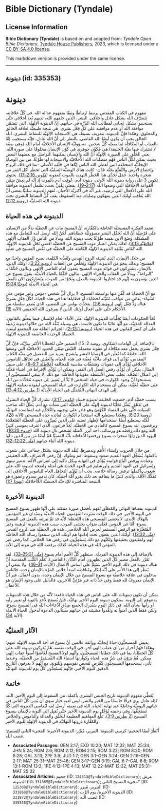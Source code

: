 # Bible Dictionary (Tyndale)

## License Information

**Bible Dictionary (Tyndale)** is based on and adapted from: _Tyndale Open Bible Dictionary_, [Tyndale House Publishers](https://tyndaleopenresources.com/), 2023, which is licensed under a [CC BY-SA 4.0 license](https://creativecommons.org/licenses/by-sa/4.0/legalcode.en).

This markdown version is provided under the same license.



--------------------------------

## دينونة (id: 335353)

دينونة
======

مفهوم في الكتاب المقدس يرتبط ارتباطًا وثيقًا بمفهوم عدالة الله. في كُلِّ علاقاته، يَتَصَرَّف الله بشكل عادل وأخلاقي. البشر، الذين خلقهم الله، لديهم بُعد أخلاقي حتَّى يستجيبوا بشكل إيجابي لمطالب الله البارَّة في حياتهم. إنَّ الدينونة الإلهيَّة، التي تتضمَّن موافقة الله أو عدم موافقته على كُلِّ فِعْل بشري، هي نتيجة طبيعيَّة لعلاقة الخالق والمخلوق. وهكذا فإنَّ الدينونة، بتعريف بسيط، هي الاستجابة الإلهيَّة للنشاط البشري. الله الخالق يجب أن يكون أيضًا الله القاضي. بالنظر إلى أنَّ الله عادل، فإنَّه يستجيب إمَّا بالعقاب أو المكافأة لما يفعله كُلُّ شخص. مسؤوليَّة الإنسان الأخلاقيَّة أمام الله (وهي صِفَة لا تشترك فيها بقيَّة الخليقة) هي مُكَوِّن جوهري في كَوْن الإنسان مخلوقًا على صورة الله. يعني الخَلْق على الصورة الإلهيَّة أنَّ الله والإنسان يمكنهما التواصل مع بعضهما البعض بحيث يمكن لكُلِّ الناس فَهْم متطلبات الله الأخلاقيَّة والاستجابة لها طَوْعًا. من بين الوصايا الإيجابيَّة المختلفة التي أعطى الله الناس إيَّاها في خَلْقِهِ الأصلي \-بما في ذلك الزواج وإخضاع الأرض والتَّمَتُّع بجَنَّة عَدْن\- كانت هناك الوصيَّة السلبيَّة التي تَحظُر أكل الثمر من شجرة واحدة. حَمَلَ تَحَدِّي هذا الحَظْر التهديد بالموت كعقوبة ([تكوين 2:16–17](https://ref.ly/Gen2:16-Gen2:17)). يحتوي [تكوين 3](https://ref.ly/Gen3:1-Gen3:24) على رواية دينونة الله الأولى، دينونة آدم. عُوقِب آدم بالموت إذ إنَّه لم يَعِشْ ضِمْن القواعد الأخلاقيَّة التي وضعها الله ([3:17–19](https://ref.ly/Gen3:17-Gen3:19)). بمعنًى تِقْنِيٍّ بحت، تشمل الدينونة موافقة الله على الأفعال التي تُرضِيه، غير أنَّه في أكثريَّة الأحيان، تُفهَم الدينونة سلبيًّا بمعنى أنَّ الله يُعاقِب أولئك الذين ينتهكون وصاياه. منذ السقوط، يقف كُلُّ النشاط البشري تحت دينونة الله السلبيَّة ([رومية 2:12](https://ref.ly/Rom2:12)).

الدينونة في هذه الحياة
----------------------

تعتمد الفكرة المسيحيَّة الخاصَّة بالكفَّارة، أنَّ المسيح مات عن الخطيَّة بدلًا من الإنسان، على فَرْضِيَّة أنَّ الله يُحَمِّل البشر مسؤوليَّة خطاياهم. لكنَّ الله أرسل ابنه للتعامل مع هذه المشكلة. وَضَعَ الابن نفسه طَوْعًا تحت دينونة الله، وبدلًا من الناس نال العقاب الإلهي ([غلاطيَّة 3:13](https://ref.ly/Gal3:13)). لذلك يمكن اعتبار موت المسيح عن الخطيَّة أقصى تَجَلٍّ للدينونة الإلهيَّة. الله كَقَاضٍ يَفْتَقِد الدينونة الإلهيَّة الكاملة على الخطيَّة في نَفْس المسيح في صَلْبِهِ.

من خلال الإيمان، الذي يُنشِئه الروح القدس وتُغَذِّيه الكلمة، يصبح المؤمن واحدًا مع المسيح؛ وبذلك ينجو من الدينونة الإلهيَّة ويَخلُص من العقاب ([رومية 3:22](https://ref.ly/Rom3:22)). أولئك الذين، بالإيمان، يشتركون في فوائد موت المسيح يقفون أمام القاضي الإلهي وينالون حُكْمًا بـ "البراءة"، وبدلًا من العقاب والجزاء الإلهي، ينالون حُكْمًا بالحياة الأبديَّة. يقول يسوع عن الذين يؤمنون به إنَّهم قد اجتازوا الدينونة بالفعل، ونَجَوْا من الموت، ويُشارِكون الآن بالفعل في الحياة الأبديَّة ([يوحنَّا 5:24](https://ref.ly/John5:24)).

مع أنَّ الخطايا قد كُفِّر عنها بواسطة المسيح، لا يزال كُلُّ شخص \-مؤمن وغير مؤمن على السَّواء\- يعاني من عواقب مُعَيَّنَة لخطاياه أو خطاياها هنا في هذه الحياة. لكُلِّ فِعْلٍ بشريٍّ هناك رَدُّ فِعْل إلهي ([رومية 2:6](https://ref.ly/Rom2:6)). يتحدَّث بولس عن الضمير، الذي يُصدِر سلسلة من الأحكام حتَّى على أفعال أولئك الذين لا يعرفون الله الحقيقي (الآية [15](https://ref.ly/Rom2:15)).

تُعَدُّ الحكومات أيضًا تَجَلِّيات للدينونة الإلهيَّة على الأداء العام للإنسان فيما يتعلَّق بالقانون. العدالة المَدَنِيَّة، مع أنَّها غالبًا ما تكون فاسدة، هي وسيلة يُنَفِّذ الله من خلالها دينونة زَمَنِيَّة على أي كسر للقانون في هذه الحياة ([رومية 13:1–2](https://ref.ly/Rom13:1-Rom13:2)). الجرائم العامَّة ضد المجتمع ليست الخطايا الوحيدة الخاضعة للدينونة الإلهيَّة.

بالإضافة إلى اتِّهامات (شكاوى، رومية 2: 15\) الضمير حتَّى للخطايا الأكثر سِرِّيَّة، فإنَّ كُلَّ فِعْل بشري يحمل معه مكافأة أو عقوبة محتملة. العَيْش ضِمْن الحدود الأخلاقيَّة التي وضعها الله، خاصَّةً كما تُعلَن في الوصايا العشر وتُشرَح بمزيد من التفصيل في بقيَّة الكتاب المقدس، يُؤَدِّي إلى فوائد مادِّيَّة مُعَيَّنة في هذه الحياة، والعَيْش في تَجَاهُل للناموس الأخلاقي يُؤَدِّي إلى عقوبات ومَشَقَّات مناسبة للمخالفة ([غلاطيَّة 6:7–8](https://ref.ly/Gal6:7-Gal6:8)). على سبيل المثال، يمكن أن يُؤَدِّي رفض العمل إلى الفقر، ويمكن أن يُؤَدِّي الإفراط في أشياء مُعَيَّنَة إلى اعتلال الصِّحَّة. تجلب بعض الأنشطة عقوباتها الخاصَّة. مع ذلك، لا ينبغي للمسيحيِّين أن يستنتجوا أنَّ وجود الكوارث في حياة الشخص لا بُدَّ أن يُشِير إلى دينونة مُحَدَّدَة من الله على خطيَّة مُعَيَّنَة. يمكن أن يستخدم الله الكوارث في حياة المسيحي ليقوده بعنايته الإلهيَّة إلى الهدف النهائي المُتَمَثِّل في الحياة الأبديَّة ([1 بطرس 4:12–13](https://ref.ly/1Pet4:12-1Pet4:13)).

بسبب خطيَّة آدم، خضعت الخليقة لدينونةِ فسادٍ ([تكوين 3:17](https://ref.ly/Gen3:17)). تشارك كُلُّ الحياة البشريَّة في تَدَهْوُرٍ يُمَثِّل تَجَلِّيًا لدينونة إلهيَّة على الخطيَّة التي نشأت مع آدم. يَظَلُّ الله صاحب السيادة حتَّى على الفساد الكَوْنِيّ وهو قادر على توجيهه والتَّحَكُّم فيه لمقاصده النهائيَّة ([رومية 8:20](https://ref.ly/Rom8:20)). وهكذا يستطيع الله استخدام الكوارث لفائدة حياة المسيحي (الآية [28](https://ref.ly/Rom8:28))، لكنَّه يستطيع أيضًا استخدامها لإظهار غضبه على الذين يُصِرُّون على الخطيَّة المُتَعَمَّدَة ويرفضون ابنه يسوع المسيح كالفادي من الخطيَّة. يُعَدُّ فرعون، الذي اعترف بموسى كنَبِيِّ الله ومع ذلك رَفَضَه هو ورسالته، أحد أبرز الأمثلة لشخص نال دينونة الله ([خروج 10:20](https://ref.ly/Exod10:20)). اليهود الذين رَأَوْا معجزات يسوع ورفضوا ادِّعاءاته بأنَّه المَسِيَّا هُمْ أيضًا من بين الذين نالوا دينونة الله أثناء حياتهم ([متَّى 12:22–32](https://ref.ly/Matt12:22-Matt12:32)).

من خلال الحروب وإنشاء الأُمَم وتدميرها، يُنَفِّذ الله دينونة بشكل جماعي على شعوب بأكملها. يُسَجِّل العهد القديم صعود وسقوط أُمَم وملوك. إنَّ رفض الاعتراف بالله الحقيقي وعبادته ورفض اتِّباع قوانينه يُؤَدِّي في النهاية وبكل تأكيد إلى انقراض الأُمَّة. تدمير نينوى وإسرائيل في العهد القديم وأورشليم في العهد الجديد هي أمثلة واضحة لدينونة الله على شعوب بأكملها ترفض رسالة خلاصه. يجب أن يُؤَدِّي التجاهل العام للناموس الأخلاقي إلى تَفَكُّك الأُمَّة، والذي كثيرًا ما يتفاقم بعد ذلك بغزو أُمَّة أجنبيَّة. كان تدمير سدوم وعمورة هو النتيجة المباشرة للإباحيَّة الجنسيَّة اللَّاأخلاقيَّة ([يهوذا 1:7](https://ref.ly/Jude1:7)).

الدينونة الأخيرة
----------------

الدينونة بمعناها النهائي والمُطلَق تُفهَم بأفضل صورة ممكنة على أنَّها ظهور يسوع المسيح في اليوم الأخير. في ذلك الوقت سَيَرِث المؤمنون الحياة الأبديَّة وسَيُدان غير المؤمنين بالهلاك الأبدي. لا يخشى المسيحي هذه اللحظة؛ لأنَّه قد تَمَّ تبرئته بالفعل في المسيح يسوع، أمَّا غير المؤمن فَعَلَى صَوَابٍ يخشى الموت. سبب هذه الدينونة الرهيبة وغير المُتَغَيِّرَة هو الرفض المستمر لعرض الله الخلاصي. هذه هي الخطيَّة ضد الروح القدس ([متَّى 12:32](https://ref.ly/Matt12:32)). أولئك الذين يقعون تحت إدانتها هم أولئك الذين سمعوا رسالة الله الخاصَّة لهم ومُقتَنِعون بحقيقتها ولكنَّهم مع ذلك يَستَمِرُّون في رفض هذا الخلاص. كما رفض غير المؤمن الله في هذه الحياة، كذلك يرفضه الله في موته إلى الأبد.

بالإضافة إلى هذه الدينونة الفرديَّة، ستظهر كُلُّ الأمم أمام يسوع ([متَّى 25:31–32](https://ref.ly/Matt25:31-Matt25:32)). لقد تَقَرَّر بالفعل مصير كُلِّ الذين يظهرون أمام الدَّيَّان (القاضي). تُعَلِّم الكُتُب المقدسة أنَّ هناك دينونة في ذلك اليوم الأخير سَتَتِمُّ على أساس الأعمال (الآيات [31–46](https://ref.ly/Matt25:31-Matt25:46))، ولا ينبغي أن يُنظَر إلى هذا الأمر على أنَّه إنكار ومُناقَضَة لمبدأ خلاص المَرْء بالإيمان وحده، فالناس يدخلون في علاقة خلاصيَّة مع يسوع المسيح من خلال الإيمان وحده، بدون أعمال، غير أنَّ الإيمان معروفٌ لله فقط وفي حَدِّ ذاته غير مَرْئِيٍّ للآخرين، فالدليل على وجود الإيمان هو الأعمال.

يمكن أن تكون دينونات الله على الناس في هذه الحياة نافعة؛ لأنَّه من خلال هذه الدينونات يدعوهم إلى التوبة. ستكون دينونة اليوم الأخير نهائيَّة، فَلَنْ يُسمَح لأحدٍ بالتوبة أو تغيير رأيه أو رأيها بشأن الله. في ذلك اليوم سَيُدرِك الجميع صِدْق ادِّعاءات الله في المسيح يسوع، ولكن فقط الذين آمنوا به ونَفَّذوا مشيئته في حياتهم سينالون الدعوة لدخول الحياة الأبديَّة (الآية [34](https://ref.ly/Matt25:34)).

الآثار العمليَّة
----------------

يعيش المسيحيُّون حياةً إيجابيَّة وواثقة عالمين أنَّ يسوع قد أخذ الدينونة الإلهيَّة عنهم؛ وهكذا فَهُمْ أحرار من أي عقاب إلهي آخر. في الوقت نفسه، هُمْ يُدرِكون دينونة الله على كُلِّ الخطايا، بما في ذلك خطايا المسيحيِّين، وأنَّهم لولا المسيح لَقَاسَوْا أسوأ عقاب إلهي ممكن. هُمْ يَرَوْنَ في شَرِّ هذه الحياة وكوارثها استياء الله المُستَمِرَّ من الخطيَّة، وعندما تأتي، يستخدمها المسيحيُّون كَفُرَصٍ لفحص نفوسهم وللتوبة. مع أنَّهم لا يعرفون التاريخ الدقيق لليوم الأخير، فإنَّهم يَستَعِدُّون كُلَّ يوم للدينونة النهائيَّة.

خاتمة
-----

يُغَطِّي مفهوم الدينونة تاريخ الجنس البشري بأكمله، من السقوط إلى اليوم الأخير. الله، كإله عادل يرى فرقًا حاسمًا بين الخير والشر، ليس لديه خيار سِوَى أن يَدِين كُلَّ الناس في حياتهم اليوميَّة وخاصَّةً عند نهاية الحياة. الله في نعمته أرسل ابنه ليُقاسِي الدينونة التي كُنَّا نَستَحِقُّها، وفي رحمته يُؤَجِّل يوم الدينونة الأخير حتَّى نُقبِل إلى التوبة بالإيمان بيسوع المسيح ([2 بطرس 3:9](https://ref.ly/2Pet3:9)). تَبلُغ المفاهيم العظيمة للخَلْق والعدالة والناموس والخلاص والكفَّارة ذروتها النهائيَّة في الدينونة الإلهيَّة لليوم الأخير.

اُنْظُرْ أيضًا الجحيم؛ كرسي الدينونة؛ التبرير، مُبَرَّر؛ الدينونة الأخيرة؛ المجيء الثاني للمسيح؛ غضب الله.

* **Associated Passages:** GEN 3:17; EXO 10:20; MAT 12:32; MAT 25:34; JHN 5:24; ROM 2:6; ROM 2:12; ROM 2:15; ROM 3:22; ROM 8:20; ROM 8:28; GAL 3:13; 2PE 3:9; JUD 1:7; GEN 3:1–GEN 3:24; GEN 2:16–GEN 2:17; MAT 25:31–MAT 25:46; GEN 3:17–GEN 3:19; GAL 6:7–GAL 6:8; ROM 13:1–ROM 13:2; 1PE 4:12–1PE 4:13; MAT 12:22–MAT 12:32; MAT 25:31–MAT 25:32
* **Associated Articles:** جحيم (ID: `124513@TyndaleBibleDictionary`); عرش الدينونة (ID: `331865@TyndaleBibleDictionary`); مجيء المسيح الثاني* (ID: `125388@TyndaleBibleDictionary`); التبرير، مُبرر (ID: `331868@TyndaleBibleDictionary`); الدينونة الأخيرة/ يوم الرَّب (ID: `331872@TyndaleBibleDictionary`); غضب الله (ID: `335556@TyndaleBibleDictionary`)

